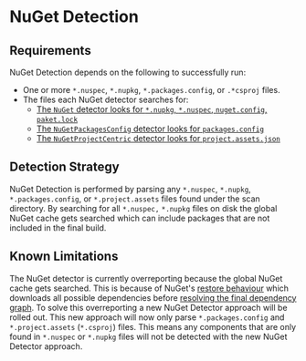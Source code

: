 # NuGet Detection

## Requirements

NuGet Detection depends on the following to successfully run: 

- One or more `*.nuspec`, `*.nupkg`, `*.packages.config`, or `.*csproj` files.
- The files each NuGet detector searches for:  
    - [The `NuGet` detector looks for `*.nupkg`, `*.nuspec`, `nuget.config`, `paket.lock`][1]
    - [The `NuGetPackagesConfig` detector looks for `packages.config`][2]
    - [The `NuGetProjectCentric` detector looks for `project.assets.json`][3]

[1]: https://github.com/microsoft/component-detection/blob/13f3e9f32c94bf6189fbd0bfbdf2e68cc60fccd9/src/Microsoft.ComponentDetection.Detectors/nuget/NuGetComponentDetector.cs#L40
[2]: https://github.com/microsoft/component-detection/blob/13f3e9f32c94bf6189fbd0bfbdf2e68cc60fccd9/src/Microsoft.ComponentDetection.Detectors/nuget/NuGetPackagesConfigDetector.cs#L25
[3]: https://github.com/microsoft/component-detection/blob/13f3e9f32c94bf6189fbd0bfbdf2e68cc60fccd9/src/Microsoft.ComponentDetection.Detectors/nuget/NuGetProjectModelProjectCentricComponentDetector.cs#L205

## Detection Strategy 

NuGet Detection is performed by parsing any `*.nuspec`, `*.nupkg`, `*.packages.config`, or `*.project.assets` files found under the scan directory. By searching for all `*.nuspec,` `*.nupkg` files on disk the global NuGet cache gets searched which can include packages that are not included in the final build.

## Known Limitations

The NuGet detector is currently overreporting because the global NuGet cache gets searched. This is because of NuGet's [restore behaviour][4] which downloads all possible dependencies before [resolving the final dependency graph][5]. To solve this overreporting a new NuGet Detector approach will be rolled out. This new approach will now only parse `*.packages.config` and `*.project.assets` (`*.csproj`) files. This means any components that are only found in `*.nuspec` or `*.nupkg` files will not be detected with the new NuGet Detector approach.

[4]: https://learn.microsoft.com/en-us/nuget/consume-packages/package-restore#package-restore-behavior
[5]: https://learn.microsoft.com/en-us/nuget/concepts/dependency-resolution


